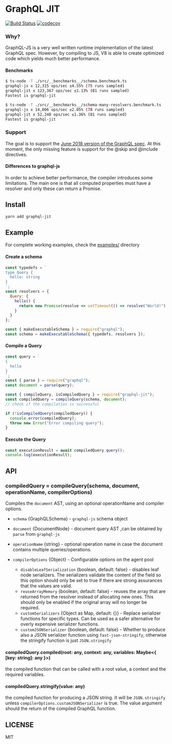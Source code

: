 # GraphQL JIT

[![Build Status](https://travis-ci.org/zalando-incubator/graphql-jit.svg?branch=master)](https://travis-ci.org/zalando-incubator/graphql-jit)
[![codecov](https://codecov.io/gh/zalando-incubator/graphql-jit/branch/master/graph/badge.svg)](https://codecov.io/gh/zalando-incubator/graphql-jit)

### Why?

GraphQL-JS is a very well written runtime implementation of the latest GraphQL spec. However, by compiling to JS, V8 is able to create optimized
code which yields much better performance.

#### Benchmarks

```bash
$ ts-node -T ./src/__benchmarks__/schema.benchmark.ts 
graphql-js x 12,315 ops/sec ±4.55% (75 runs sampled)
graphql-jit x 123,367 ops/sec ±1.13% (81 runs sampled)
Fastest is graphql-jit

$ ts-node -T ./src/__benchmarks__/schema-many-resolvers.benchmark.ts 
graphql-js x 14,006 ops/sec ±2.05% (78 runs sampled)
graphql-jit x 52,248 ops/sec ±1.36% (81 runs sampled)
Fastest is graphql-jit
```

### Support

The goal is to support the [June 2018 version of the GraphQL spec](https://facebook.github.io/graphql/June2018/). At this moment,
the only missing feature is support for the @skip and @include directives.

#### Differences to graphql-js

In order to achieve better performance, the compiler introduces some limitations.
The main one is that all computed properties must have a resolver and only these can return a Promise.

## Install

```sh
yarn add graphql-jit
```

## Example

For complete working examples, check the [examples/](examples) directory

#### Create a schema

```js
const typedefs = `
type Query {
  hello: string
}
`;
const resolvers = {
  Query: {
    hello() {
      return new Promise(resolve => setTimeout(() => resolve("World!"), 200));
    }
  }
};

const { makeExecutableSchema } = require("graphql");
const schema = makeExecutableSchema({ typedefs, resolvers });
```

#### Compile a Query

```js
const query = `
{
  hello
}
`;
const { parse } = require("graphql");
const document = parse(query);

const { compileQuery, isCompiledQuery } = require("graphql-jit");
const compiledQuery = compileQuery(schema, document);
// check if the compilation is successful

if (!isCompiledQuery(compiledQuery)) {
  console.error(compiledQuery);
  throw new Error("Error compiling query");
}
```

#### Execute the Query

```js
const executionResult = await compiledQuery.query();
console.log(executionResult);
```

## API

### compiledQuery = compileQuery(schema, document, operationName, compilerOptions)

Compiles the `document` AST, using an optional operationName and compiler options.

- `schema` {GraphQLSchema} - `graphql-js` schema object
- `document` {DocumentNode} - document query AST ,can be obtained by `parse` from `graphql-js`
- `operationName` {string} - optional operation name in case the document contains multiple queries/operations.
- `compilerOptions` {Object} - Configurable options on the agent pool

  - `disableLeafSerialization` {boolean, default: false} - disables leaf node serializers. The serializers validate the content of the field
    so this option should only be set to true if there are strong assurances that the values are valid.
  - `reuseArrayMemory` {boolean, default: false} - reuses the array that are returned from the resolver instead of allocating new ones.
  This should only be enabled if the original array will no longer be required.
  - `customSerializers` {Object as Map, default: {}} - Replace serializer functions for specific types. Can be used as a safer alternative
    for overly expensive serializer functions.
  - `customJSONSerializer` {boolean, default: false} - Whether to produce also a JSON serializer function using `fast-json-stringify`,
    otherwise the stringify function is just `JSON.stringify`

#### compiledQuery.compiled(root: any, context: any, variables: Maybe<{ [key: string]: any }>)

the compiled function that can be called with a root value, a context and the required variables.

#### compiledQuery.stringify(value: any)

the compiled function for producing a JSON string. It will be `JSON.stringify` unless `compilerOptions.customJSONSerializer` is true.
The value argument should the return of the compiled GraphQL function.

## LICENSE

MIT
